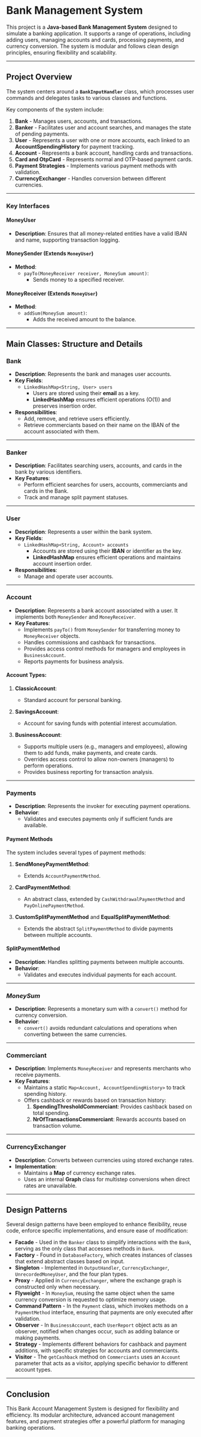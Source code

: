 # **Bank Management System**

This project is a **Java-based Bank Management System** designed to simulate a banking application.
It supports a range of operations, including adding users, managing accounts and cards, processing payments, and currency conversion.
The system is modular and follows clean design principles, ensuring flexibility and scalability.

---

## **Project Overview**

The system centers around a **`BankInputHandler`** class, which processes user commands and delegates tasks to various classes and functions.

Key components of the system include:

1. **Bank** - Manages users, accounts, and transactions.
2. **Banker** - Facilitates user and account searches, and manages the state of pending payments.
3. **User** - Represents a user with one or more accounts, each linked to an **AccountSpendingHistory** for payment tracking.
4. **Account** - Represents a bank account, handling cards and transactions.
5. **Card and OtpCard** - Represents normal and OTP-based payment cards.
6. **Payment Strategies** - Implements various payment methods with validation.
7. **CurrencyExchanger** - Handles conversion between different currencies.

---

### **Key Interfaces**

#### **MoneyUser**

- **Description**: Ensures that all money-related entities have a valid IBAN and name, supporting transaction logging.

#### **MoneySender** (Extends `MoneyUser`)

- **Method**:
    - `payTo(MoneyReceiver receiver, MoneySum amount)`:
        - Sends money to a specified receiver.

#### **MoneyReceiver** (Extends `MoneyUser`)

- **Method**:
    - `addSum(MoneySum amount)`:
        - Adds the received amount to the balance.

---

## **Main Classes: Structure and Details**

### **Bank**

- **Description**: Represents the bank and manages user accounts.
- **Key Fields**:
    - `LinkedHashMap<String, User> users`
        - Users are stored using their **email** as a key.
        - **LinkedHashMap** ensures efficient operations (O(1)) and preserves insertion order.
- **Responsibilities**:
    - Add, remove, and retrieve users efficiently.
    - Retrieve commerciants based on their name on the IBAN of the account associated with them.

---

### **Banker**

- **Description**: Facilitates searching users, accounts, and cards in the bank by various identifiers.
- **Key Features**:
    - Perform efficient searches for users, accounts, commerciants and cards in the Bank.
    - Track and manage split payment statuses.

---

### **User**

- **Description**: Represents a user within the bank system.
- **Key Fields**:
    - `LinkedHashMap<String, Account> accounts`
        - Accounts are stored using their **IBAN** or identifier as the key.
        - **LinkedHashMap** ensures efficient operations and maintains account insertion order.
- **Responsibilities**:
    - Manage and operate user accounts.

---

### **Account**

- **Description**: Represents a bank account associated with a user. It implements both `MoneySender` and `MoneyReceiver`.
- **Key Features**:
    - Implements `payTo()` from `MoneySender` for transferring money to `MoneyReceiver` objects.
    - Handles commissions and cashback for transactions.
    - Provides access control methods for managers and employees in `BusinessAccount`.
    - Reports payments for business analysis.

#### **Account Types**:

1. **ClassicAccount**:
    - Standard account for personal banking.

2. **SavingsAccount**:
    - Account for saving funds with potential interest accumulation.

3. **BusinessAccount**:
    - Supports multiple users (e.g., managers and employees), allowing them to add funds, make payments, and create cards.
    - Overrides access control to allow non-owners (managers) to perform operations.
    - Provides business reporting for transaction analysis.

---

### **Payments**
- **Description**: Represents the invoker for executing payment operations.
- **Behavior**:
    - Validates and executes payments only if sufficient funds are available.

#### **Payment Methods**

The system includes several types of payment methods:

1. **SendMoneyPaymentMethod**:
    - Extends `AccountPaymentMethod`.

2. **CardPaymentMethod**:
    - An abstract class, extended by `CashWithdrawalPaymentMethod` and `PayOnlinePaymentMethod`.

3. **CustomSplitPaymentMethod** and **EqualSplitPaymentMethod**:
    - Extends the abstract `SplitPaymentMethod` to divide payments between multiple accounts.

#### **SplitPaymentMethod**

- **Description**: Handles splitting payments between multiple accounts.
- **Behavior**:
    - Validates and executes individual payments for each account.

---

### *MoneySum*
- **Description**: Represents a monetary sum with a `convert()` method for currency conversion.
- **Behavior**:
    - `convert()` avoids redundant calculations and operations when converting between the same currencies.

---

### **Commerciant**

- **Description**: Implements `MoneyReceiver` and represents merchants who receive payments.
- **Key Features**:
    - Maintains a static `Map<Account, AccountSpendingHistory>` to track spending history.
    - Offers cashback or rewards based on transaction history:
        1. **SpendingThresholdCommerciant**: Provides cashback based on total spending.
        2. **NrOfTransactionsCommerciant**: Rewards accounts based on transaction volume.

---

### **CurrencyExchanger**

- **Description**: Converts between currencies using stored exchange rates.
- **Implementation**:
    - Maintains a **Map** of currency exchange rates.
    - Uses an internal **Graph** class for multistep conversions when direct rates are unavailable.

---

## **Design Patterns**

Several design patterns have been employed to enhance flexibility, reuse code, enforce specific implementations, and ensure ease of modification:

- **Facade** - Used in the `Banker` class to simplify interactions with the `Bank`, serving as the only class that accesses methods in `Bank`.
- **Factory** - Found in `DatabaseFactory`, which creates instances of classes that extend abstract classes based on input.
- **Singleton** - Implemented in `OutputHandler`, `CurrencyExchanger`, `UnrecordedMoneyUser`, and the four plan types.
- **Proxy** - Applied in `CurrencyExchanger`, where the exchange graph is constructed only when necessary.
- **Flyweight** - In `MoneySum`, reusing the same object when the same currency conversion is requested to optimize memory usage.
- **Command Pattern** - In the `Payment` class, which invokes methods on a `PaymentMethod` interface, ensuring that payments are only executed after validation.
- **Observer** - In `BusinessAccount`, each `UserReport` object acts as an observer, notified when changes occur, such as adding balance or making payments.
- **Strategy** - Implements different behaviors for cashback and payment additions, with specific strategies for accounts and commerciants.
- **Visitor** - The `getCashback` method on `Commerciants` uses an `Account` parameter that acts as a visitor, applying specific behavior to different account types.

---

## **Conclusion**

This Bank Account Management System is designed for flexibility and efficiency. Its modular architecture, advanced account management features, and payment strategies offer a powerful platform for managing banking operations.
